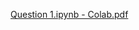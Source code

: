 [Question 1.ipynb - Colab.pdf](https://github.com/vdm02/OJT-Question-1/files/15153008/Question.1.ipynb.-.Colab.pdf)
